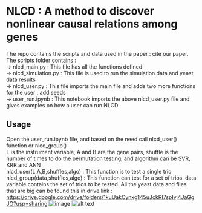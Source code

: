 # NLCD : A method to discover nonlinear causal relations among genes
The repo contains the scripts and data used in the paper : cite our paper.  
The scripts folder contains :  
-> nlcd_main.py : This file has all the functions defined  
-> nlcd_simulation.py : This file is used to run the simulation data and yeast data results  
-> nlcd_user.py : This file imports the main file and adds two more functions for the user , add seeds  
-> user_run.ipynb : This notebook imports the above nlcd_user.py file and gives examples on how a user can run NLCD  

## Usage 

Open the user_run.ipynb file, and based on the need call nlcd_user() function or nlcd_group()  
L is the instrument variable, A and B are the gene pairs, shuffle is the number of times to do the permutation testing, and algorithm can be SVR, KRR and ANN  
nlcd_user(L,A,B,shuffles,algo) : This function is to test a single trio  
nlcd_group(data,shuffles,algo) : This function can test for a set of trios. data variable contains the set of trios to be tested. 
All the yeast data and files that are big can be found this in drive link : https://drive.google.com/drive/folders/1kuUakCynxg145uJckRI7spIvj4JaGgJO?usp=sharing 
![image](https://drive.google.com/uc?export=view&id=1smq7paTuRWiK-nHNE-OVF1-JqaJen81v) 
![alt text](https://drive.google.com/uc?export=view&id=1smq7paTuRWiK-nHNE-OVF1-JqaJen81v) 
